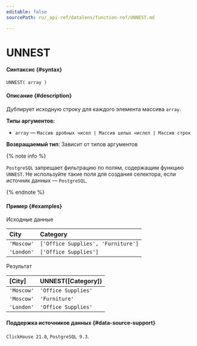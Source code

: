 ```yaml
---
editable: false
sourcePath: ru/_api-ref/datalens/function-ref/UNNEST.md

---
```


# UNNEST



#### Синтаксис {#syntax}


```
UNNEST( array )
```

#### Описание {#description}
Дублирует исходную строку для каждого элемента массива `array`.

**Типы аргументов:**
- `array` — `Массив дробных чисел | Массив целых числел | Массив строк`


**Возвращаемый тип**: Зависит от типов аргументов

{% note info %}

`PostgreSQL` запрещает фильтрацию по полям, содержащим функцию `UNNEST`. Не используйте такие поля для создания селектора, если источник данных — `PostgreSQL`.

{% endnote %}


#### Пример {#examples}




Исходные данные

| **City**   | **Category**                       |
|:-----------|:-----------------------------------|
| `'Moscow'` | `['Office Supplies', 'Furniture']` |
| `'London'` | `['Office Supplies']`              |

Результат

| **[City]**   | **UNNEST([Category])**   |
|:-------------|:-------------------------|
| `'Moscow'`   | `'Office Supplies'`      |
| `'Moscow'`   | `'Furniture'`            |
| `'London'`   | `'Office Supplies'`      |




#### Поддержка источников данных {#data-source-support}

`ClickHouse 21.8`, `PostgreSQL 9.3`.
